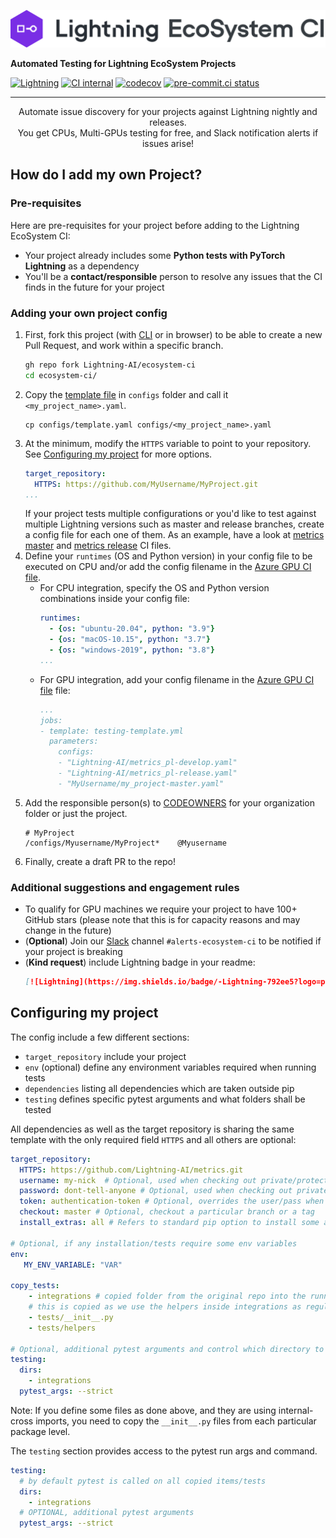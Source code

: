 ![Logo](actions/logo.png)

**Automated Testing for Lightning EcoSystem Projects**

[![Lightning](https://img.shields.io/badge/-Lightning-792ee5?logo=pytorchlightning&logoColor=white)](https://pytorchlightning.ai)
[![CI internal](https://github.com/Lightning-AI/ecosystem-ci/actions/workflows/ci_test-acts.yml/badge.svg?branch=main&event=push)](https://github.com/Lightning-AI/ecosystem-ci/actions/workflows/ci_test-acts.yml)
[![codecov](https://codecov.io/gh/Lightning-AI/ecosystem-ci/branch/main/graph/badge.svg?token=binMTx5wr4)](https://codecov.io/gh/Lightning-AI/ecosystem-ci)
[![pre-commit.ci status](https://results.pre-commit.ci/badge/github/Lightning-AI/ecosystem-ci/main.svg)](https://results.pre-commit.ci/latest/github/Lightning-AI/ecosystem-ci/main)

______________________________________________________________________

<div align="center">
Automate issue discovery for your projects against Lightning nightly and releases.
<br / >
You get CPUs, Multi-GPUs testing for free, and Slack notification alerts if issues arise!
</div>

## How do I add my own Project?

### Pre-requisites

Here are pre-requisites for your project before adding to the Lightning EcoSystem CI:

- Your project already includes some **Python tests with PyTorch Lightning** as a dependency
- You'll be a **contact/responsible** person to resolve any issues that the CI finds in the future for your project

### Adding your own project config

1. First, fork this project (with [CLI](https://cli.github.com/) or in browser) to be able to create a new Pull Request, and work within a specific branch.
   ```bash
   gh repo fork Lightning-AI/ecosystem-ci
   cd ecosystem-ci/
   ```
1. Copy the [template file](actions/_config.yaml) in `configs` folder and call it `<my_project_name>.yaml`.
   ```
   cp configs/template.yaml configs/<my_project_name>.yaml
   ```
1. At the minimum, modify the `HTTPS` variable to point to your repository. See [Configuring my project](https://github.com/Lightning-AI/ecosystem-ci/tree/main#configuring-my-project) for more options.
   ```yaml
   target_repository:
     HTTPS: https://github.com/MyUsername/MyProject.git
   ...
   ```
   If your project tests multiple configurations or you'd like to test against multiple Lightning versions such as master and release branches, create a config file for each one of them.
   As an example, have a look at [metrics master](configs/Lightning-AI/metrics_pl-develop.yaml) and [metrics release](configs/Lightning-AI/metrics_pl-release.yaml) CI files.
1. Define your `runtimes` (OS and Python version) in your config file to be executed on CPU and/or add the config filename in the [Azure GPU CI file](.azure/ci-testig-parameterized.yml).
   - For CPU integration, specify the OS and Python version combinations inside your config file:
     ```yaml
     runtimes:
       - {os: "ubuntu-20.04", python: "3.9"}
       - {os: "macOS-10.15", python: "3.7"}
       - {os: "windows-2019", python: "3.8"}
     ...
     ```
   - For GPU integration, add your config filename in the [Azure GPU CI file](.azure/ci-testig-parameterized.yml) file:
     ```yaml
     ...
     jobs:
     - template: testing-template.yml
       parameters:
         configs:
         - "Lightning-AI/metrics_pl-develop.yaml"
         - "Lightning-AI/metrics_pl-release.yaml"
         - "MyUsername/my_project-master.yaml"
     ```
1. Add the responsible person(s) to [CODEOWNERS](.github/CODEOWNERS) for your organization folder or just the project.
   ```
   # MyProject
   /configs/Myusername/MyProject*    @Myusername
   ```
1. Finally, create a draft PR to the repo!

### Additional suggestions and engagement rules

- To qualify for GPU machines we require your project to have 100+ GitHub stars (please note that this is for capacity reasons and may change in the future)
- (**Optional**) Join our [Slack](https://www.pytorchlightning.ai/community) channel `#alerts-ecosystem-ci` to be notified if your project is breaking
- (**Kind request**) include Lightning badge in your readme:
  ```md
  [![Lightning](https://img.shields.io/badge/-Lightning-792ee5?logo=pytorchlightning&logoColor=white)](https://pytorchlightning.ai)
  ```

## Configuring my project

The config include a few different sections:

- `target_repository` include your project
- `env` (optional) define any environment variables required when running tests
- `dependencies` listing all dependencies which are taken outside pip
- `testing` defines specific pytest arguments and what folders shall be tested

All dependencies as well as the target repository is sharing the same template with the only required field `HTTPS` and all others are optional:

```yaml
target_repository:
  HTTPS: https://github.com/Lightning-AI/metrics.git
  username: my-nick  # Optional, used when checking out private/protected repo
  password: dont-tell-anyone # Optional, used when checking out private/protected repo
  token: authentication-token # Optional, overrides the user/pass when checking out private/protected repo
  checkout: master # Optional, checkout a particular branch or a tag
  install_extras: all # Refers to standard pip option to install some additional dependencies defined with setuptools, typically used as `<my-package>[<install_extras>]`.

# Optional, if any installation/tests require some env variables
env:
   MY_ENV_VARIABLE: "VAR"

copy_tests:
    - integrations # copied folder from the original repo into the running test directory
    # this is copied as we use the helpers inside integrations as regular python package
    - tests/__init__.py
    - tests/helpers

# Optional, additional pytest arguments and control which directory to test on
testing:
  dirs:
    - integrations
  pytest_args: --strict
```

Note: If you define some files as done above, and they are using internal-cross imports, you need to copy the `__init__.py` files from each particular package level.

The `testing` section provides access to the pytest run args and command.

```yaml
testing:
  # by default pytest is called on all copied items/tests
  dirs:
    - integrations
  # OPTIONAL, additional pytest arguments
  pytest_args: --strict
```
